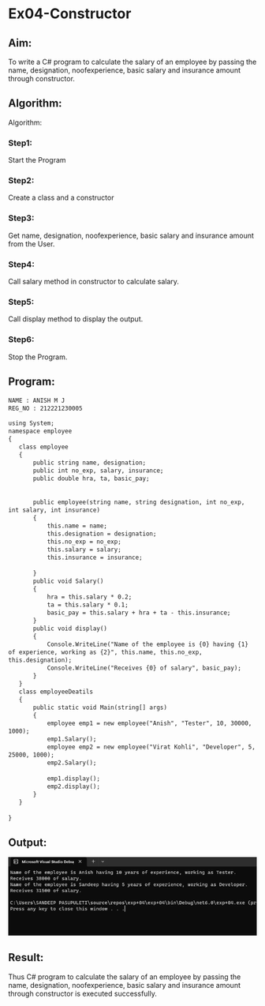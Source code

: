 # Ex04-Constructor
## Aim:
 To write a C# program to calculate the salary of an employee by passing the name, designation, noofexperience, basic salary and insurance amount through constructor.
 
 ## Algorithm:
Algorithm:
### Step1:
Start the Program

### Step2:
Create a class and a constructor

### Step3:
Get name, designation, noofexperience, basic salary and insurance amount from the User.

### Step4:
Call salary method in constructor to calculate salary.

### Step5:
Call display method to display the output.

### Step6:
Stop the Program.
 
 
 ## Program:
 ~~~
 NAME : ANISH M J
 REG_NO : 212221230005
 ~~~
 ~~~
 using System;
namespace employee
{
    class employee
    {
        public string name, designation;
        public int no_exp, salary, insurance;
        public double hra, ta, basic_pay;


        public employee(string name, string designation, int no_exp, int salary, int insurance)
        {
            this.name = name;
            this.designation = designation;
            this.no_exp = no_exp;
            this.salary = salary;
            this.insurance = insurance;

        }
        public void Salary()
        {
            hra = this.salary * 0.2;
            ta = this.salary * 0.1;
            basic_pay = this.salary + hra + ta - this.insurance;
        }
        public void display()
        {
            Console.WriteLine("Name of the employee is {0} having {1} of experience, working as {2}", this.name, this.no_exp, this.designation);
            Console.WriteLine("Receives {0} of salary", basic_pay);
        }
    }
    class employeeDeatils
    {
        public static void Main(string[] args)
        {
            employee emp1 = new employee("Anish", "Tester", 10, 30000, 1000);
            emp1.Salary();
            employee emp2 = new employee("Virat Kohli", "Developer", 5, 25000, 1000);
            emp2.Salary();

            emp1.display();
            emp2.display();
        }
    }

}

 ~~~
 
 ## Output:
 ![p](output.png)
 
 ## Result:
Thus C# program to calculate the salary of an employee by passing the name, designation, noofexperience, basic salary and insurance amount through constructor is executed successfully.